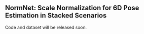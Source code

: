 ## NormNet: Scale Normalization for 6D Pose Estimation in Stacked Scenarios 
Code and dataset will be released soon.
